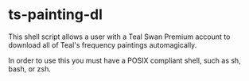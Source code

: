# ts-painting-dl
This shell script allows a user with a Teal Swan Premium account to download all of Teal's frequency paintings automagically.

In order to use this you must have a POSIX compliant shell, such as sh, bash, or zsh.
